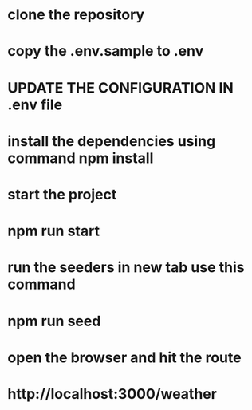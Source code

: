 # clone the repository 
# copy the .env.sample to .env

# UPDATE THE CONFIGURATION IN .env file 

# install the dependencies  using command npm install 

# start the project 
# npm run start 

# run the seeders in new tab use this command 
# npm run seed 

# open the browser and hit the route 

# http://localhost:3000/weather
